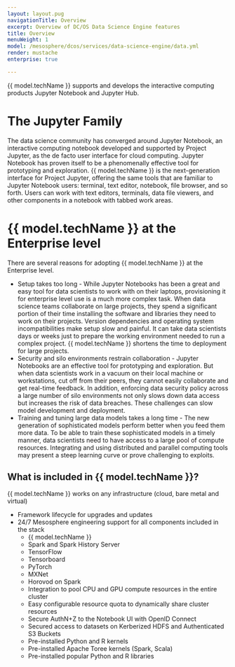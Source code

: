 ```yaml
---
layout: layout.pug
navigationTitle: Overview
excerpt: Overview of DC/OS Data Science Engine features
title: Overview
menuWeight: 1
model: /mesosphere/dcos/services/data-science-engine/data.yml
render: mustache
enterprise: true

---
```


{{ model.techName }} supports and develops the interactive computing products Jupyter Notebook and Jupyter Hub. 

# The Jupyter Family

The data science community has converged around Jupyter Notebook, an interactive computing notebook developed and supported by Project Jupyter, as the de facto user interface for cloud computing. Jupyter Notebook has proven itself to be a phenomenally effective tool for prototyping and exploration. 
{{ model.techName }} is the next-generation interface for Project Jupyter, offering the same tools that are familiar to Jupyter Notebook users: terminal, text editor, notebook, file browser, and so forth. Users can work with text editors, terminals, data file viewers, and other components in a notebook with tabbed work areas.

# {{ model.techName }} at the Enterprise level
There are several reasons for adopting {{ model.techName }} at the Enterprise level. 
- Setup takes too long - While Jupyter Notebooks has been a great and easy tool for data scientists to work with on their laptops, provisioning it for enterprise level use is a much more complex task. When data science teams collaborate on large projects, they spend a significant portion of their time installing the software and libraries they need to work on their projects. Version dependencies and operating system incompatibilities make setup slow and painful. It can take data scientists days or weeks just to prepare the working environment needed to run a complex project. {{ model.techName }} shortens the time to deployment for large projects.
- Security and silo environments restrain collaboration - Jupyter Notebooks are an effective tool for prototyping and exploration. But when data scientists work in a vacuum on their local machine or workstations, cut off from their peers, they cannot easily collaborate and get real-time feedback. In addition, enforcing data security policy across a large number of silo environments not only slows down data access but increases the risk of data breaches. These challenges can slow model development and deployment.
- Training and tuning large data models takes a long time - The new generation of sophisticated models perform better when you feed them more data. To be able to train these sophisticated models in a timely manner, data scientists need to have access to a large pool of compute resources. Integrating and using distributed and parallel computing tools may present a steep learning curve or prove challenging to exploits.

## What is included in {{ model.techName }}?

{{ model.techName }} works on any infrastructure (cloud, bare metal and virtual)
- Framework lifecycle for upgrades and updates 
- 24/7 Mesosphere engineering support for all components included in the stack
    - {{ model.techName }}
    - Spark and Spark History Server 
    - TensorFlow
    - Tensorboard
    - PyTorch
    - MXNet
    - Horovod on Spark
    - Integration to pool CPU and GPU compute resources in the entire cluster
    - Easy configurable resource quota to dynamically share cluster resources
    - Secure AuthN+Z to the Notebook UI with OpenID Connect 
    - Secured access to datasets on Kerberized HDFS and Authenticated S3 Buckets
    - Pre-installed Python and R kernels
    - Pre-installed Apache Toree kernels (Spark, Scala) 
    - Pre-installed popular Python and R libraries
